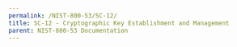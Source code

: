 ```yaml
---
permalink: /NIST-800-53/SC-12/
title: SC-12 - Cryptographic Key Establishment and Management
parent: NIST-800-53 Documentation
---
```


